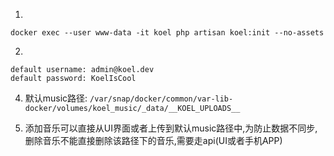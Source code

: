 1.
```
docker exec --user www-data -it koel php artisan koel:init --no-assets
```
2. 
``` 
default username: admin@koel.dev
default password: KoelIsCool
```
4. 默认music路径:  `/var/snap/docker/common/var-lib-docker/volumes/koel_music/_data/__KOEL_UPLOADS__`

5. 添加音乐可以直接从UI界面或者上传到默认music路径中,为防止数据不同步,删除音乐不能直接删除该路径下的音乐,需要走api(UI或者手机APP)
